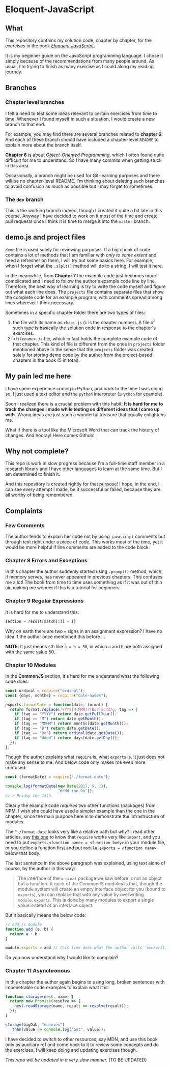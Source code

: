 # Eloquent-JavaScript
## What
This repository contains my solution code, chapter by chapter, for the exercises in the book *[Eloquent JavaScript](https://eloquentjavascript.net/)*.

It is my beginner guide on the JavaScript programming language.
I chose it simply because of the recommendations from many people around. As usual, I'm trying to finish as many exercise as I could
along my reading journey.

## Branches
### Chapter level branches
I felt a need to test some ideas relevant to certain exercises from time to time. Whenever I found myself in such a situation, I would create a new branch to that end.

For example, you may find there are several branches related to **chapter 6**. And each of these branch should have included a chapter-level `README` to explain more about the branch itself.

**Chapter 6** is about *Object-Oriented Programming*, which I often found quite difficult for me to understand. So I have many commits when getting stuck in this area.

Occasionally, a branch might be used for Git-learning purposes and there will be no chapter-level README. I'm thinking about deleting such branches to avoid confusion as much as possible but I may forget to sometimes.
### The `dev` branch
This is the working branch indeed, though I created it quite a bit late in this
course. Anyway I have decided to work on it most of the time and create pull
requests once I think it is time to merge it into the `master` branch.

## demo.js and project files
`demo` file is used solely for reviewing purposes. If a big chunk of code
contains a lot of methods that I am familiar with *only to some extent* and need a
refresher on them, I will try out some basics here. For example, when I forget what
the `.slplt()` method will do to a string, I will test it here.

In the meanwhile, from **Chapter 7** the example code just becomes more
complicated and I need to follow the author's example code line by line. Therefore, the best way of learning is try to write the code myself and figure out what each line
does. The `projects` file contains separate files that show the complete code for an example program, with comments spread among lines wherever I think necessary.

Sometimes in a specific chapter folder there are two types of files:
1. the file with its name as `chapi.js` (`i` is the chapter number). A file of such type is basically the solution code in response to the chapter's exercises.
2. *`<filename>.js`* file, which in fact holds the complete example code of that chapter. This kind of file is different from the ones in `projects` folder mentioned above in the sense that the `projects` folder was created solely for storing demo code by the author from the project-based chapters in the book (5 in total).

## My pain led me here
I have some experience coding in Python, and back to the time I was doing so, I just used a text editor and the `python` interpreter (`IPython` for example).

Soon I realized there is a crucial problem with this habit: **It is hard for me to track the changes I made while testing on different ideas that I came up with.** Wrong ideas are just such a wonderful treasure that equally enlightens me.

What if there is a tool like the Microsoft Word that can track the history of changes. And hooray! Here comes Github!

## Why not complete?
This repo is work in slow progress because I'm a full-time staff member in a
research library and I have other languages to learn at the same time. But I am
determined to finish it.  


And this repository is created rightly for that purpose! I hope, in the end, I can see every attempt I made, be it successful or failed, because they are all worthy of being remembered.


## Complaints
### Few Comments
The author tends to explain her code not by using `javascript` comments but through text right under a piece of code. This works most of the time, yet it would
be more helpful if line comments are added to the code block.
### Chapter 8 Errors and Exceptions
In this chapter the author suddenly started using `.prompt()` method, which, if
memory serves, has never appeared in previous chapters. This confuses me a lot!
The book from time to time uses something as if it was out of thin air, making
me wonder if this is a tutorial for beginners.
### Chapter 9 Regular Expressions
It is hard for me to understand this:
```javascript
section = result[match[1]] = {}
```
Why on earth there are two `=` signs in an assignment expression? I have no idea
if the author once mentioned this before ...

**NOTE**: It just means sth like `a = b = 50`, in which `a` and `b` are both assigned with the same value 50.

### Chapter 10 Modules
In the **CommonJS** section, it's hard for me understand what the following code does:
```javascript
const ordinal = require("ordinal");
const {days, months} = require("date-names");

exports.formatDate = function(date, format) {
  return format.replace(/YYYY|M(MMM)?|Do?|dddd/g, tag => {
    if (tag == "YYYY") return date.getFullYear();
    if (tag == "M") return date.getMonth();
    if (tag == "MMMM") return months[date.getMonth()];
    if (tag == "D") return date.getDate();
    if (tag == "Do") return ordinal(date.getDate());
    if (tag == "dddd") return days[date.getDay()];
  });
};
```
Though the author explains what `require` is, what `exports` is. It just does not make any sense to me. And below code only makes me even more confused:
```javascript
const {formatDate} = require("./format-date");

console.log(formatDate(new Date(2017, 9, 13),
                       "dddd the Do"));
// → Friday the 13th
```
Clearly the example code *requires* two other functions (packages) from NPM.
I wish she could have used a simpler example than the one in the chapter, since the main purpose here is to demonstrate the infrastructure of modules.

The `"./format-date` looks very like a relative path but *why*? I read other articles, say [this one](https://blog.risingstack.com/node-js-at-scale-module-system-commonjs-require/) to know that `require` works very like `import`, and you need to put `exports.<function name> = <function body>` in your module file, or you define a function first and put `module.exports = <function name>` below that body.

The last sentence in the above paragraph was explained, using text alone of course, by the author in this way:
>The interface of the `ordinal` package we saw before is not an object but a function. A quirk of the CommonJS modules is that, though the module system will create an empty interface object for you (bound to `exports`), you can replace that with any value by overwriting `module.exports`. This is done by many modules to export a single value instead of an interface object.

But it basically means the below code:
```javascript
// add.js module
function add (a, b) {
  return a + b
}

module.exports = add // this line does what the author calls 'overwriting'
```
Do you now understand why I would like to complain?

### Chapter 11 Asynchronous
In this chapter the author again begins to using long, broken sentences with impenetrable code examples to explain what it is:
```javascript
function storage(nest, name) {
  return new Promise(resolve => {
    nest.readStorage(name, result => resolve(result));
  });
}

storage(bigOak, "enemies")
  .then(value => console.log("Got", value));
```
I have decided to switch to other resources, say MDN, and use this book only as auxiliary ref and come back to it to review some concepts and do the exercises. I will keep doing and updating exercises though.

*This repo will be updated in a very slow manner.*
(TO BE UPDATED)
